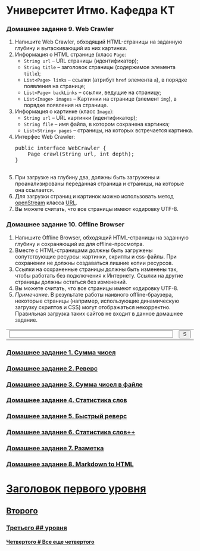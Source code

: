 # Университет Итмо. Кафедра КТ
<h3 id="homework-9">Домашнее задание 9. Web Crawler</h3><ol><li>
            Напишите Web Crawler, обходящий HTML-страницы
            на заданную глубину и вытаскивающий
            из них картинки.
        </li><li>
            Информация о HTML странице (класс <code>Page</code>:
            <ul><li><code>String url</code> &ndash;
                    URL страницы (идентификатор);
                </li><li><code>String title</code> &ndash;
                    заголовок страницы
                    (содержимое элемента <code>title</code>);
                </li><li><code>List&lt;Page&gt; links</code> &ndash;
                    ссылки (атрибут <code>href</code> элемента <code>a</code>),
                    в порядке появления на странице;
                </li><li><code>List&lt;Page&gt; backLinks</code> &ndash;
                    ссылки, ведущие на страницу;
                </li><li><code>List&lt;Image&gt; images</code> &ndash;
                    Картинки на странице (элемент <code>img</code>),
                    в порядке появления на странице.
                </li></ul></li><li>
            Информация о картинке (класс <code>Image</code>):
            <ul><li><code>String url</code> &ndash;
                    URL картинки (идентификатор);
                </li><li><code>String file</code> &ndash;
                    имя файла, в котором сохранена картинка;
                </li><li><code>List&lt;String&gt; pages</code> &ndash;
                    страницы, на которых встречается картинка.
                </li></ul></li><li>
            Интерфес Web Crawler:
            <pre>
public interface WebCrawler {
    Page crawl(String url, int depth);
}
            </pre></li><li>
            При загрузке на глубину два, должны быть загружены
            и проанализированы  переданная страница и
            страницы, на которые она ссылается.
        </li><li>
            Для загрузки страниц и картинок можно использовать
            метод <a href="https://docs.oracle.com/javase/8/docs/api/java/net/URL.html#openStream--">openStream</a>
            класса <a href="https://docs.oracle.com/javase/8/docs/api/java/net/URL.html">URL</a>.
        </li><li>
            Вы можете считать, что все страницы имеют кодировку UTF-8.
        </li></ol><h3 id="homework-10">Домашнее задание 10. Offline Browser</h3><ol><li>
            Напишите Offline Browser, обходящий HTML-страницы
            на заданную глубину и сохраняющий их для
            offline-просмотра.
        </li><li>
            Вместе с HTML-страницами должны быть загружены
            сопутствующие ресурсы:  картинки, скрипты и css-файлы.
            При сохранении не должны создаваться лишние
            копии ресурсов.
        </li><li>
            Ссылки на сохраненные страницы должны быть  изменены так,
            чтобы работать без подключения к Интернету.
            Ссылки на другие страницы должны остаться без изменений.
        </li><li>
            Вы можете считать, что все страницы имеют кодировку UTF-8.
        </li><li><em>Примечание</em>.
            В результате работы наивного offline-браузера, некоторые
            страницы (например, использующие динамическую загрузку
            скриптов и CSS) могут отображаться некорректно.
            Правильная загрузка таких сайтов не входит в
            данное домашнее задание.
        </li></ol></td><td id="sidebar"><div id="sidebar-head"><form method="get" action="https://www.google.com/search"><p><input type="hidden" name="sitesearch" value="kgeorgiy.info"></p><table><tr><td style="width:100%"><input style="width:100%" type="text" name="q" maxlength="255"></td><td><button type="submit" value="Search"><img alt="Search" src="/design/find.png" width="16" height="16"></button></td></tr></table></form></div><div id="sidebar-body"><h3><a href="#homework-1">Домашнее задание 1. Сумма чисел</a></h3><h3><a href="#homework-2">Домашнее задание 2. Реверс</a></h3><h3><a href="#homework-3">Домашнее задание 3. Сумма чисел в файле</a></h3><h3><a href="#homework-4">Домашнее задание 4. Статистика слов</a></h3><h3><a href="#homework-5">Домашнее задание 5. Быстрый реверс</a></h3><h3><a href="#homework-6">Домашнее задание 6. Статистика слов++</a></h3><h3><a href="#homework-7">Домашнее задание 7. Разметка</a></h3><h3><a href="#homework-8">Домашнее задание 8. Markdown to HTML</a></h3><h1><a href="#N65933">Заголовок первого уровня</a></h1><h2><a href="#N65935">Второго</a></h2><h3><a href="#N65937">Третьего ## уровня</a></h3><h4><a href="#N65939">Четвертого
# Все еще четвертого</a></h4>
